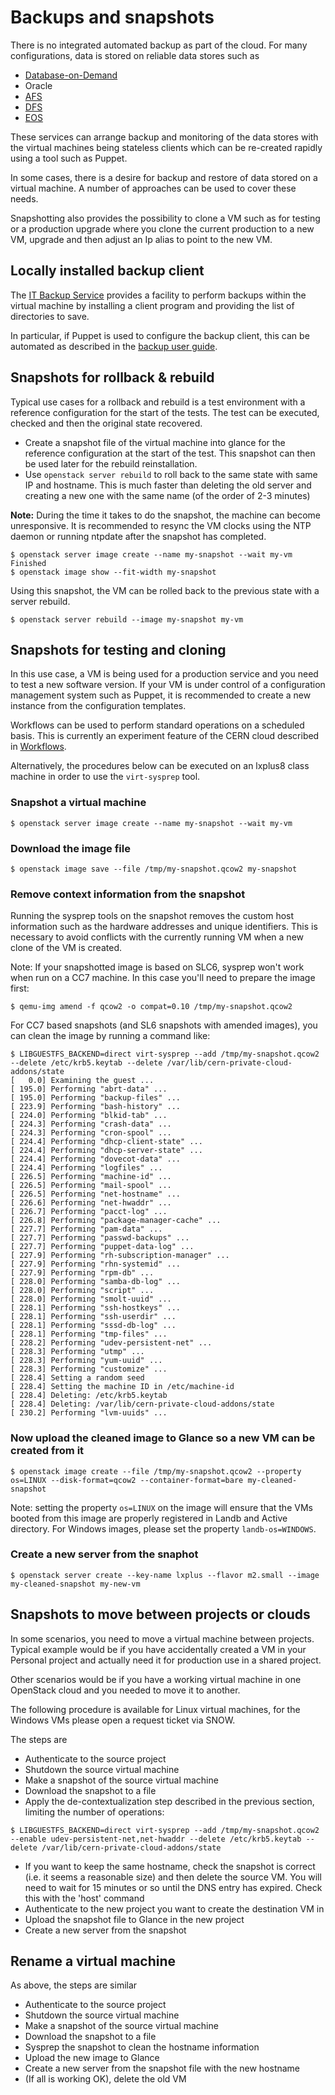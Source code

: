 Backups and snapshots
=====================

[](https://gitlab.cern.ch/cloud-infrastructure/clouddocs/blob/master/docs/using_openstack/backups.md "Edit this page")

There is no integrated automated backup as part of the cloud. For many configurations, data is stored on reliable data stores such as

* [Database-on-Demand](http://information-technology.web.cern.ch/services/database-on-demand)
* Oracle
* [AFS](http://information-technology.web.cern.ch/services/afs-service)
* [DFS](https://dfsweb.web.cern.ch/dfsweb/)
* [EOS](http://information-technology.web.cern.ch/services/eos-service)

These services can arrange backup and monitoring of the data stores with the virtual machines being stateless clients which can be re-created rapidly using a tool such as Puppet.

In some cases, there is a desire for backup and restore of data stored on a virtual machine. A number of approaches can be used to cover these needs.

Snapshotting also provides the possibility to clone a VM such as for testing or a production upgrade where you clone the current production to a new VM, upgrade and then adjust an Ip alias to point to the new VM.

Locally installed backup client
-------------------------------

The [IT Backup Service](http://cern.ch/backup) provides a facility to perform backups within the virtual machine by installing a client program and providing the list of directories to save.

In particular, if Puppet is used to configure the backup client, this can be automated as described in the [backup user guide](https://information-technology.web.cern.ch/book/cern-backup-and-restore-service-user-guide/getting-started/client-installation/configure-tsm).

Snapshots for rollback & rebuild
--------------------------------

Typical use cases for a rollback and rebuild is a test environment with a reference configuration for the start of the tests. The test can be executed, checked and then the original state recovered.

* Create a snapshot file of the virtual machine into glance for the reference configuration at the start of the test. This snapshot can then be used later for the rebuild reinstallation.
* Use `openstack server rebuild` to roll back to the same state with same IP and hostname. This is much faster than deleting the old server and creating a new one with the same name (of the order of 2-3 minutes)

**Note:** During the time it takes to do the snapshot, the machine can become unresponsive. It is recommended to resync the VM clocks using the NTP daemon or running ntpdate after the snapshot has completed.

```
$ openstack server image create --name my-snapshot --wait my-vm
Finished
$ openstack image show --fit-width my-snapshot

```

Using this snapshot, the VM can be rolled back to the previous state with a server rebuild.

```
$ openstack server rebuild --image my-snapshot my-vm

```

Snapshots for testing and cloning
---------------------------------

In this use case, a VM is being used for a production service and you need to test a new software version. If your VM is under control of a configuration management system such as Puppet, it is recommended to create a new instance from the configuration templates.

Workflows can be used to perform standard operations on a scheduled basis. This is currently an experiment feature of the CERN cloud described in [Workflows](safari-reader://clouddocs.web.cern.ch/workflows/standard_workflows.html).

Alternatively, the procedures below can be executed on an lxplus8 class machine in order to use the `virt-sysprep` tool.

### Snapshot a virtual machine

```
$ openstack server image create --name my-snapshot --wait my-vm

```

### Download the image file

```
$ openstack image save --file /tmp/my-snapshot.qcow2 my-snapshot

```

### Remove context information from the snapshot

Running the sysprep tools on the snapshot removes the custom host information such as the hardware addresses and unique identifiers. This is necessary to avoid conflicts with the currently running VM when a new clone of the VM is created.

Note: If your snapshotted image is based on SLC6, sysprep won't work when run on a CC7 machine. In this case you'll need to prepare the image first:

```
$ qemu-img amend -f qcow2 -o compat=0.10 /tmp/my-snapshot.qcow2

```

For CC7 based snapshots (and SL6 snapshots with amended images), you can clean the image by running a command like:

```
$ LIBGUESTFS_BACKEND=direct virt-sysprep --add /tmp/my-snapshot.qcow2 --delete /etc/krb5.keytab --delete /var/lib/cern-private-cloud-addons/state
[   0.0] Examining the guest ...
[ 195.0] Performing "abrt-data" ...
[ 195.0] Performing "backup-files" ...
[ 223.9] Performing "bash-history" ...
[ 224.0] Performing "blkid-tab" ...
[ 224.3] Performing "crash-data" ...
[ 224.3] Performing "cron-spool" ...
[ 224.4] Performing "dhcp-client-state" ...
[ 224.4] Performing "dhcp-server-state" ...
[ 224.4] Performing "dovecot-data" ...
[ 224.4] Performing "logfiles" ...
[ 226.5] Performing "machine-id" ...
[ 226.5] Performing "mail-spool" ...
[ 226.5] Performing "net-hostname" ...
[ 226.6] Performing "net-hwaddr" ...
[ 226.7] Performing "pacct-log" ...
[ 226.8] Performing "package-manager-cache" ...
[ 227.7] Performing "pam-data" ...
[ 227.7] Performing "passwd-backups" ...
[ 227.7] Performing "puppet-data-log" ...
[ 227.9] Performing "rh-subscription-manager" ...
[ 227.9] Performing "rhn-systemid" ...
[ 227.9] Performing "rpm-db" ...
[ 228.0] Performing "samba-db-log" ...
[ 228.0] Performing "script" ...
[ 228.0] Performing "smolt-uuid" ...
[ 228.1] Performing "ssh-hostkeys" ...
[ 228.1] Performing "ssh-userdir" ...
[ 228.1] Performing "sssd-db-log" ...
[ 228.1] Performing "tmp-files" ...
[ 228.2] Performing "udev-persistent-net" ...
[ 228.3] Performing "utmp" ...
[ 228.3] Performing "yum-uuid" ...
[ 228.3] Performing "customize" ...
[ 228.4] Setting a random seed
[ 228.4] Setting the machine ID in /etc/machine-id
[ 228.4] Deleting: /etc/krb5.keytab
[ 228.4] Deleting: /var/lib/cern-private-cloud-addons/state
[ 230.2] Performing "lvm-uuids" ...

```

### Now upload the cleaned image to Glance so a new VM can be created from it

```
$ openstack image create --file /tmp/my-snapshot.qcow2 --property os=LINUX --disk-format=qcow2 --container-format=bare my-cleaned-snapshot

```

Note: setting the property `os=LINUX` on the image will ensure that the VMs booted from this image are properly registered in Landb and Active directory. For Windows images, please set the property `landb-os=WINDOWS`.

### Create a new server from the snaphot

```
$ openstack server create --key-name lxplus --flavor m2.small --image my-cleaned-snapshot my-new-vm

```

Snapshots to move between projects or clouds
--------------------------------------------

In some scenarios, you need to move a virtual machine between projects. Typical example would be if you have accidentally created a VM in your Personal project and actually need it for production use in a shared project.

Other scenarios would be if you have a working virtual machine in one OpenStack cloud and you needed to move it to another.

The following procedure is available for Linux virtual machines, for the Windows VMs please open a request ticket via SNOW.

The steps are

* Authenticate to the source project
* Shutdown the source virtual machine
* Make a snapshot of the source virtual machine
* Download the snapshot to a file
* Apply the de-contextualization step described in the previous section, limiting the number of operations:

`$ LIBGUESTFS_BACKEND=direct virt-sysprep --add /tmp/my-snapshot.qcow2 --enable udev-persistent-net,net-hwaddr --delete /etc/krb5.keytab --delete /var/lib/cern-private-cloud-addons/state`

* If you want to keep the same hostname, check the snapshot is correct (i.e. it seems a reasonable size) and then delete the source VM. You will need to wait for 15 minutes or so until the DNS entry has expired. Check this with the 'host' command
* Authenticate to the new project you want to create the destination VM in
* Upload the snapshot file to Glance in the new project
* Create a new server from the snapshot

Rename a virtual machine
------------------------

As above, the steps are similar

* Authenticate to the source project
* Shutdown the source virtual machine
* Make a snapshot of the source virtual machine
* Download the snapshot to a file
* Sysprep the snapshot to clean the hostname information
* Upload the new image to Glance
* Create a new server from the snapshot file with the new hostname
* (If all is working OK), delete the old VM